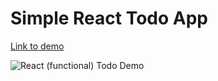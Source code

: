 # Simple React Todo App

[Link to demo](https://react-functional-components.netlify.app/)

![React (functional) Todo Demo](https://github.com/Ymirke/todo-app-in-web-frameworks/blob/react-functional-components/react-functional.gif)
